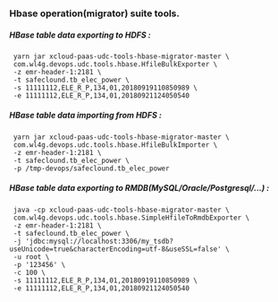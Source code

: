 ### Hbase operation(migrator) suite tools.


##### HBase table data exporting to HDFS :
```
 yarn jar xcloud-paas-udc-tools-hbase-migrator-master \
 com.wl4g.devops.udc.tools.hbase.HfileBulkExporter \
 -z emr-header-1:2181 \
 -t safeclound.tb_elec_power \
 -s 11111112,ELE_R_P,134,01,20180919110850989 \
 -e 11111112,ELE_R_P,134,01,20180921124050540
```

##### HBase table data importing from HDFS :
```
 yarn jar xcloud-paas-udc-tools-hbase-migrator-master \
 com.wl4g.devops.udc.tools.hbase.HfileBulkImporter \
 -z emr-header-1:2181 \
 -t safeclound.tb_elec_power \
 -p /tmp-devops/safeclound.tb_elec_power
```

##### HBase table data exporting to RMDB(MySQL/Oracle/Postgresql/...) :
```
 java -cp xcloud-paas-udc-tools-hbase-migrator-master \
 com.wl4g.devops.udc.tools.hbase.SimpleHfileToRmdbExporter \
 -z emr-header-1:2181 \
 -t safeclound.tb_elec_power \
 -j 'jdbc:mysql://localhost:3306/my_tsdb?useUnicode=true&characterEncoding=utf-8&useSSL=false' \
 -u root \
 -p '123456' \
 -c 100 \
 -s 11111112,ELE_R_P,134,01,20180919110850989 \
 -e 11111112,ELE_R_P,134,01,20180921124050540
```


